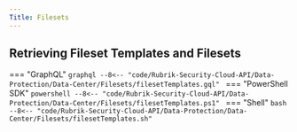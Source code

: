 ```yaml
---
Title: Filesets
---
```


## Retrieving Fileset Templates and Filesets

=== "GraphQL"
    ```graphql
    --8<-- "code/Rubrik-Security-Cloud-API/Data-Protection/Data-Center/Filesets/filesetTemplates.gql"
    ```
=== "PowerShell SDK"
    ```powershell
    --8<-- "code/Rubrik-Security-Cloud-API/Data-Protection/Data-Center/Filesets/filesetTemplates.ps1"
    ```
=== "Shell"
    ```bash
    --8<-- "code/Rubrik-Security-Cloud-API/Data-Protection/Data-Center/Filesets/filesetTemplates.sh"
    ```
